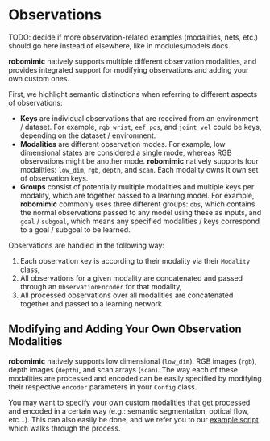 # Observations

TODO: decide if more observation-related examples (modalities, nets, etc.) should go here instead of elsewhere, like in modules/models docs.

**robomimic** natively supports multiple different observation modalities, and provides integrated support for modifying observations and adding your own custom ones.

First, we highlight semantic distinctions when referring to different aspects of observations:

- **Keys** are individual observations that are received from an environment / dataset. For example, `rgb_wrist`, `eef_pos`, and `joint_vel` could be keys, depending on the dataset / environment.
- **Modalities** are different observation modes. For example, low dimensional states are considered a single mode, whereas RGB observations might be another mode. **robomimic** natively supports four modalities: `low_dim`, `rgb`, `depth`, and `scan`. Each modality owns it own set of observation keys.
- **Groups** consist of potentially multiple modalities and multiple keys per modality, which are together passed to a learning model. For example, **robomimic** commonly uses three different groups: `obs`, which contains the normal observations passed to any model using these as inputs, and `goal` / `subgoal`, which means any specified modalities / keys correspond to a goal / subgoal to be learned.

Observations are handled in the following way:
1. Each observation key is according to their modality via their `Modality` class,
2. All observations for a given modality are concatenated and passed through an `ObservationEncoder` for that modality,
3. All processed observations over all modalities are concatenated together and passed to a learning network

## Modifying and Adding Your Own Observation Modalities

**robomimic** natively supports low dimensional (`low_dim`), RGB images (`rgb`), depth images (`depth`), and scan arrays (`scan`). The way each of these modalities are processed and encoded can be easily specified by modifying their respective `encoder` parameters in your `Config` class.

You may want to specify your own custom modalities that get processed and encoded in a certain way (e.g.: semantic segmentation, optical flow, etc...). This can also easily be done, and we refer you to our [example script](../introduction/examples.html#custom-observation-modalities-example) which walks through the process.
